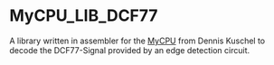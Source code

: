 # MyCPU_LIB_DCF77
A library written in assembler for the [MyCPU](http://www.mycpu.eu/) from Dennis Kuschel to decode the DCF77-Signal provided by an edge detection circuit.

